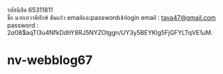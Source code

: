รหัสนิสิต 65311811  
ชื่อ นายเทวาพิทักษ์  ขันแก้ว 
emailและpasswordเข้าlogin email : tava47@gmail.com password :  $2a$08$aqTl3u4NfkDdhY8RJ5NYZOtggn/UY3y5BEYKlg5FjGFYLTqVE1uM.
# nv-webblog67
